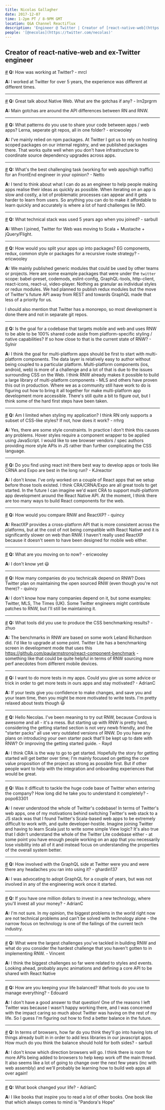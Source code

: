 ```yaml
---
title: Nicolas Gallagher
date: 2017-12-07
time: 1-2pm PT / 8-9PM GMT
location: Q&A Channel Reactiflux
description: 'Engineer @ Twitter | Creator of [react-native-web](https://github.com/necolas/react-native-web)'
people: '[@necolas](https://twitter.com/necolas)'
---
```


## Creator of react-native-web and ex-Twitter engineer

<a name="working-twitter-mrcl" href="#working-twitter-mrcl">#</a> **Q:** How was working at Twitter? - mrcl

**A:** I worked at Twitter for over 5 years, the experience was different at different times.

---

<a name="great-talk-native-web-gotchas" href="#great-talk-native-web-gotchas">#</a> **Q:** Great talk about Native Web. What are the gotchas if any? - lrn2prgrm

**A:** Main gotchas are around the API differences between RN and RNW.

---

<a name="patterns-use-share-code-apps" href="#patterns-use-share-code-apps">#</a> **Q:** What patterns do you use to share your code between apps / web apps? Lerna, seperate git repos, all in one folder? - ericwooley

**A:** I've mainly relied on npm packages. At Twitter I got us to rely on hosting scoped packages on our internal registry, and we published packages there. That works quite well when you don't have infrastructure to coordinate source dependency upgrades across apps.

---

<a name="whats-best-challenging-task-working" href="#whats-best-challenging-task-working">#</a> **Q:** What's the best challenging task (working for web apps/high traffic) for an FrontEnd engineer in your opinion? - Netto

**A:** I tend to think about what I can do as an engineer to help people making apps realise their ideas as quickly as possible. When iterating on an app is slow and costly, a lot of problematic processes can appear and it gets harder to learn from users. So anything you can do to make it affordable to learn quickly and accurately is where a lot of hard challenges lie IMO.

---

<a name="technical-stack-used-5-years" href="#technical-stack-used-5-years">#</a> **Q:** What technical stack was used 5 years ago when you joined? - sarbull

**A:** When I joined, Twitter for Web was moving to Scala + Mustache + jQuery/Flight.

---

<a name="would-split-apps-packages-eg" href="#would-split-apps-packages-eg">#</a> **Q:** How would you split your apps up into packages? EG components, redux, common style or packages for a recursive route strategy? - ericwooley

**A:** We mainly published generic modules that could be used by other teams or projects. Here are some example packages that were under the `twitter` scope: babel-preset, codemods, eslint-config, GraphQL-tools, http-client, react-icons, react-ui, video-player. Nothing as granular as individual styles or redux modules. We had planned to publish redux modules but the move of Twitter's future API away from REST and towards GraphQL made that less of a priority for us.

I should also mention that Twitter has a monorepo, so most development is done there and not in separate git repos.

---

<a name="goal-codebase-targets-mobile-web" href="#goal-codebase-targets-mobile-web">#</a> **Q:** Is the goal for a codebase that targets mobile and web and uses RNW to be able to be 100% shared code aside from platform-specific styling / native capabilities? If so how close to that is the current state of RNW? - Sylnir

**A:** I think the goal for multi-platform apps should be first to start with multi-platform components. The data layer is relatively easy to author without being coupled to a particular platform. Multi-platform components (ios, android, web) is more of a challenge and a lot of that is due to the issues surrounding CSS on the Web. I think RNW already makes it possible to build a large library of multi-platform components - MLS and others have proven this out in production. Where we as a community still have work to do is figuring out how to bring it all together for make multi-platform app development more accessible. There's still quite a bit to figure out, but I think some of the hard first steps have been taken.

---

<a name="limited-styling-application-think-rn" href="#limited-styling-application-think-rn">#</a> **Q:** Am I limited when styling my application? I think RN only supports a subset of CSS-like styles? If not, how does it work? - rrhrg

**A:** Yes, there are some style constraints. In practice I don't think this causes any problems. Hover styles require a component wrapper to be applied using JavaScript. I would like to see browser vendors / spec authors providing more style APIs in JS rather than further complicating the CSS language.

---

<a name="find-using-react-init-best" href="#find-using-react-init-best">#</a> **Q:** Do you find using react init there best way to develop apps or tools like CRNA and Expo are best in the long run? - KJreactor

**A:** I don't know. I've only worked on a couple of React apps that we setup before those tools existed. I think CRA/CRNA/Expo are all great tools to get started. In the future I can imagine we'd want CRA to support multi-platform app development around the React Native API. At the moment, I think there are too many ways to build React components for the web.

---

<a name="would-compare-rnw-reactxp-quincy" href="#would-compare-rnw-reactxp-quincy">#</a> **Q:** How would you compare RNW and ReactXP? - quincy

**A:** ReactXP provides a cross-platform API that is more consistent across the platforms, but at the cost of not being compatible with React Native and it is significantly slower on web than RNW. I haven't really used ReactXP because it doesn't seem to have been designed for mobile web either.

---

<a name="moving-ericwooley" href="#moving-ericwooley">#</a> **Q:** What are you moving on to now? - ericwooley

**A:** I don't know yet :smiley:

---

<a name="many-companies-technicalk-depend-rnw" href="#many-companies-technicalk-depend-rnw">#</a> **Q:** How many companies do you technicalk depend on RNW? Does Twitter plan on maintaining the open sourced RNW (even though you're not there)? - quincy

**A:** I don't know how many companies depend on it, but some examples: Twitter, MLS, The Times (UK). Some Twitter engineers might contribute patches to RNW, but I'll still be maintaining it.

---

<a name="tools-use-produce-css-benchmarking" href="#tools-use-produce-css-benchmarking">#</a> **Q:** What tools did you use to produce the CSS benchmarking results? - zhuo

**A:** The benchmarks in RNW are based on some work Leland Richardson did. I'd like to upgrade at some point. Twitter Lite has a benchmarking screen in development mode that uses this https://github.com/paularmstrong/react-component-benchmark - something like that could be quite helpful in terms of RNW sourcing more perf anecdotes from different mobile devices.

---

<a name="want-tests-apps-could-give" href="#want-tests-apps-could-give">#</a> **Q:** I want to do more tests in my apps. Could you give us some advice or trick in order to get more tests in ours apps and stay motivated? - AdrianC

**A:** If your tests give you confidence to make changes, and save you and your team time, then you might be more motivated to write tests. I'm pretty relaxed about tests though :smiley:

---

<a name="hello-necolas-ive-meaning-try" href="#hello-necolas-ive-meaning-try">#</a> **Q:** Hello Necolas. I've been meaning to try out RNW, because Cordova is awesome and all - it's a mess. But starting up with RNW is pretty hard, considering the getting started section is not very newb friendly, and the "starter packs" all use very outdated versions of RNW. Do you have any plans on introducing your own starter pack that'll be kept up to date with RNW? Or improving the getting started guide. - Rayd

**A:** I think CRA is the way to go to get started. Hopefully the story for getting started will get better over time; I'm mainly focused on getting the core value proposition of the project as strong as possible first. But if other people want to help with the integration and onboarding experiences that would be great.

---

<a name="difficult-tackle-huge-code-base" href="#difficult-tackle-huge-code-base">#</a> **Q:** Was it difficult to tackle the huge code base of Twitter when entering the company? How long did he take you to understand it completely? - popo63301

**A:** I never understood the whole of Twitter's codebase! In terms of Twitter's web apps, one of my motivations behind switching Twitter's web stack to a JS stack was that I found Twitter's Scala-based web apps to be extremely difficult to work with, and quite developer-hostile. Imagine joining Twitter and having to learn Scala just to write some simple View logic? It's also true that I didn't understand the whole of the Twitter Lite codebase either - at some point you have enough people working on an app that you necessarily lose visibility into all of it and instead focus on understanding the properties of the overall system better.

---

<a name="involved-graphql-side-twitter-headaches" href="#involved-graphql-side-twitter-headaches">#</a> **Q:** How involved with the GraphQL side at Twitter were you and were there any headaches you ran into using it? - ghardin137

**A:** I was advocating to adopt GraphQL for a couple of years, but was not involved in any of the engineering work once it started.

---

<a name="one-million-dollars-invest-new" href="#one-million-dollars-invest-new">#</a> **Q:** If you have one million dollars to invest in a new technology, where you'll invest all your money? - AdrianC

**A:** I'm not sure. In my opinion, the biggest problems in the world right now are not technical problems and can't be solved with technology alone - the narrow focus on technology is one of the failings of the current tech industry.

---

<a name="largest-challenges-youve-tackled-building" href="#largest-challenges-youve-tackled-building">#</a> **Q:** What were the largest challenges you've tackled in building RNW and what do you consider the hardest challenge that you haven't gotten to in implementing RNW. - Vincent

**A:** I think the biggest challenges so far were related to styles and events. Looking ahead, probably async animations and defining a core API to be shared with React Native

---

<a name="keeping-life-balanced-tools-use" href="#keeping-life-balanced-tools-use">#</a> **Q:** How are you keeping your life balanced? What tools do you use to manage everything? - Edouard

**A:** I don't have a good answer to that question! One of the reasons I left Twitter was because I wasn't happy working there, and I was concerned with the impact caring so much about Twitter was having on the rest of my life. So I guess I'm figuring out how to find a better balance in the future.

---

<a name="terms-browsers-far-think-theyll" href="#terms-browsers-far-think-theyll">#</a> **Q:** In terms of browsers, how far do you think they'll go into having lots of things already built in in order to add less libraries in our javascript apps. How much do you think the balance should hold for both sides? - sarbull

**A:** I don't know which direction browsers will go. I think there is room for more APIs being added to browsers to help keep work off the main thread. It also seems like a lot of going to change over the next few years (inc with web assembly) and we'll probably be learning how to build web apps all over again!

---

<a name="book-changed-life-adrianc" href="#book-changed-life-adrianc">#</a> **Q:** What book changed your life? - AdrianC

**A:** I like books that inspire you to read a lot of other books. One book like that which always comes to mind is "Pandora's Hope"
